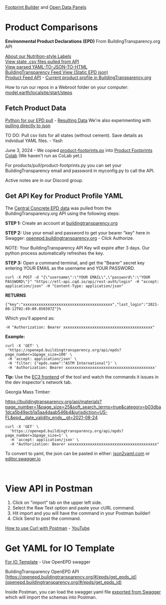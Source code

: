 [Footprint Builder](/io/template) and [Open Data Panels](../)
# Product Comparisons

**Environmental Product Declarations (EPD)**
From BuildingTransparency.org API

[About our Nutrition-style Labels](/io/template/)  
[View state .csv files pulled from API](https://github.com/ModelEarth/OpenFootprint/tree/main/products/US)  
[View parsed YAML-TO-JSON-TO-HTML](/io/template/parser/)  
[BuildingTransparency Feed View (Static EPD json)](/feed/view/#feed=epd)  
[Product Feed API](/io/template/feed) - [Current product profile in BuildingTransparency.org](https://buildingtransparency.org/ec3/epds/ec3mmgup)  
<!--[View as Markdown](/io/template/product/product-concrete.html)-->


How to run our repos in a Webroot folder on your computer:
[model.earth/localsite/start/steps](/localsite/start/steps)

## Fetch Product Data

[Python for our EPD pull](https://github.com/ModelEarth/OpenFootprint/tree/main/products/pull/)<!-- product-footprints.py --> - [Resulting Data](https://github.com/ModelEarth/OpenFootprint/tree/main/products/US)
We're also experimenting with [pulling directly to json](pull/get-json/)

TO DO: Pull csv lists for all states (without cement). Save details as indvidual YAML files. - Yash

June 3, 2024 - <!--Loren -->We copied [product-footprints.py](https://github.com/ModelEarth/OpenFootprint/tree/main/products/pull/) into [Product Footprints Colab](https://colab.research.google.com/drive/1TJ1fn0-_8EBryN3ih5hZiKLISomOrWDW?usp=sharing)
(We haven't run as CoLab yet.)

For products/pull/product-footprints.py you can set your BuildingTransparency email and password in myconfig.py to call the API.

Active notes are in our Discord group.


## Get API Key for Product Profile YAML

The [Central Concrete EPD data](https://github.com/modelearth/io/blob/master/template/product/product-concrete.yaml) was pulled from the BuildingTransparency.org API using the following steps:  

**STEP 1:** Create an account at [buildingtransparency.org](https://www.buildingtransparency.org/)

**STEP 2:** Use your email and password to get your bearer "key" here in Swagger: [openepd.buildingtransparency.org](https://openepd.buildingtransparency.org) - Click Authorize.

NOTE: Your BuildingTransparency API Key will expire after 3 days. Our python process automatically refreshes the key.

**STEP 3:** Open a command terminal, and get the "Bearer" secret key entering YOUR EMAIL as the username and YOUR PASSWORD.

    curl -X POST -d "{\"username\":\"YOUR EMAIL\",\"password\":\"YOUR PASSWORD\"}" "https://etl-api.cqd.io/api/rest-auth/login" -H "accept: application/json" -H "Content-Type: application/json"


**RETURNS**

~~~
{"key":"xxxxxxxxxxxxxxxxxxxxxxxxxxxxxxxxxxxxxxxx","last_login":"2021-08-12T02:49:09.850397Z"}%   
~~~

Which you'll append as:

~~~
-H "Authorization: Bearer xxxxxxxxxxxxxxxxxxxxxxxxxxxxxxxxxxxxxxxx"
~~~

**Example:**

~~~
curl -X 'GET' \
 'https://openepd.buildingtransparency.org/api/epds?page_number=1&page_size=100' \
 -H 'accept: application/json' \
 -H 'filter: {"epds.name":"ASTM International"}' \
 -H 'Authorization: Bearer xxxxxxxxxxxxxxxxxxxxxxxxxxxxxxxxxxxxxxxx'
~~~

**Tip:** Use the [EC3 frontend](https://buildingtransparency.org/ec3/material-search) of the tool and watch the commands it issues in the dev inspector's network tab. 

Georgia Mass Timber:

https://buildingtransparency.org/api/materials?page_number=1&page_size=25&soft_search_terms=true&category=b03dba1dca5b49acb1a5aa4daab546b4&jurisdiction=US-FL&epd__date_validity_ends__gt=2021-08-24


~~~
curl -X 'GET' \
  'https://openepd.buildingtransparency.org/api/epds?page_number=1&page_size=1' \
  -H 'accept: application/json' \
  -H "Authorization: Bearer xxxxxxxxxxxxxxxxxxxxxxxxxxxxxxxxxxxxxxxx"
~~~

<div id="postman"></div>

To convert to yaml, the json can be pasted in either: [json2yaml.com](https://www.json2yaml.com/) or [editor.swagger.io](https://editor.swagger.io)

<br>

# View API in Postman

1. Click on "import" tab on the upper left side.
2. Select the Raw Text option and paste your cURL command.
3. Hit import and you will have the command in your Postman builder!
4. Click Send to post the command.

[How to use Curl with Postman](https://www.google.com/search?q=how+to+use+Curl+with+Postman&oq=how+to+use+Curl+with+Postman&aqs=chrome..69i57.18359j0j9&sourceid=chrome&ie=UTF-8) - [YouTube](https://www.google.com/search?q=how+to+use+Curl+with+Postman&sxsrf=APq-WBtPCQSW52ZIvoJZxIvspDVdEJ_G0g:1648670885549&source=lnms&tbm=vid&sa=X&ved=2ahUKEwio-u_T0e72AhXWmGoFHSTLB6sQ_AUoAXoECAEQAw&biw=1513&bih=819&dpr=1)
<br>

# Get YAML for IO Template

[For IO Template](../) - Use OpenEPD swagger

<!-- https://etl-api.cqd.io/ No longer works -->

BuildingTransparency OpenEPD API
[https://openepd.buildingtransparency.org/#/epds/get_epds_id](openepd.buildingtransparency.org/#/epds/get_epds_id)


Inside Postman, you can load the swagger.yaml file [exported from Swagger](https://stackoverflow.com/questions/48525546/how-to-export-swagger-json-or-yaml) which will import the schemas into Postman.


